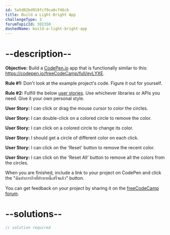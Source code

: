 ```yaml
---
id: 5a5d02bd919fcf9ca8cf46cb
title: Build a Light-Bright App
challengeType: 3
forumTopicId: 302350
dashedName: build-a-light-bright-app
---
```


# --description--

**Objective:** Build a [CodePen.io](https://codepen.io) app that is functionally similar to this: <https://codepen.io/freeCodeCamp/full/eyLYXE>.

**Rule #1:** Don't look at the example project's code. Figure it out for yourself.

**Rule #2:** Fulfill the below [user stories](https://en.wikipedia.org/wiki/User_story). Use whichever libraries or APIs you need. Give it your own personal style.

**User Story:** I can click or drag the mouse cursor to color the circles.

**User Story:** I can double-click on a colored circle to remove the color.

**User Story:** I can click on a colored circle to change its color.

**User Story:** I should get a circle of different color on each click.

**User Story:** I can click on the 'Reset' button to remove the recent color.

**User Story:** I can click on the 'Reset All' button to remove all the colors from the circles.

When you are finished, include a link to your project on CodePen and click the "ฉันทำภารกิจที่ท้าทายนี้เสร็จแล้ว" button.

You can get feedback on your project by sharing it on the [freeCodeCamp forum](https://forum.freecodecamp.org/c/project-feedback/409).

# --solutions--

```js
// solution required
```
